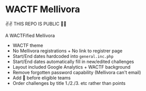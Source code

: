WACTF Mellivora
=========

✌✌ THIS REPO IS PUBLIC 🔐🔐

A WACTFified Mellivora

- WACTF theme
- No Mellivora registrations + No link to registrer page
- Start/End dates hardcoded into `general.inc.php`
- Start/End dates automatically fill in new/edited challenges
- Layout included Google Analytics + WACTF background
- Remove forgotten password capability (Mellivora can't email)
- Add 🎁 before eligible teams
- Order challenges by title 1./2./3. etc rather than points